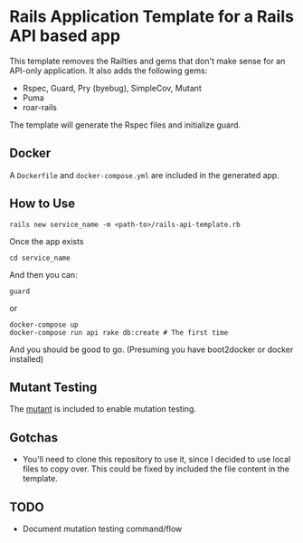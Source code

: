 # Rails Application Template for a Rails API based app

This template removes the Railties and gems that don't make sense for an 
API-only application. It also adds the following gems:

* Rspec, Guard, Pry (byebug), SimpleCov, Mutant
* Puma
* roar-rails

The template will generate the Rspec files and initialize guard.  

## Docker
A `Dockerfile` and `docker-compose.yml` are included in the generated app.

## How to Use

    rails new service_name -m <path-to>/rails-api-template.rb

Once the app exists

    cd service_name

And then you can:

    guard

or 

    docker-compose up
    docker-compose run api rake db:create # The first time

And you should be good to go. (Presuming you have boot2docker or docker installed)

## Mutant Testing
The [mutant](https://github.com/mbj/mutant) is included to enable mutation testing. 

## Gotchas

* You'll need to clone this repository to use it, since I decided to use local files to copy over. This could be fixed by included the file content in the template.


## TODO
* Document mutation testing command/flow
